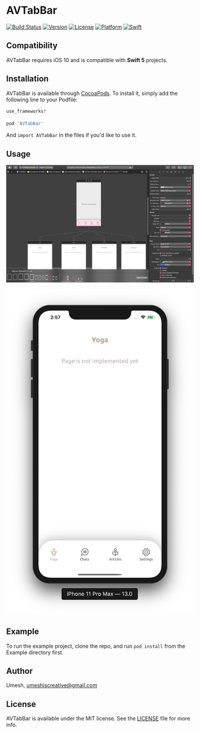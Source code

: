 # AVTabBar

[![Build Status](https://travis-ci.org/umeshiscreative/AVTabBar.svg?branch=master)](https://travis-ci.org/umeshiscreative/AVTabBar) [![Version](https://img.shields.io/cocoapods/v/AVTabBar.svg?style=flat)](https://cocoapods.org/pods/AVTabBar) [![License](https://img.shields.io/cocoapods/l/AVTabBar.svg?style=flat)](https://cocoapods.org/pods/AVTabBar) [![Platform](https://img.shields.io/cocoapods/p/AVTabBar.svg?style=flat)](https://cocoapods.org/pods/AVTabBar) [![Swift](https://img.shields.io/badge/swift-5-brightgreen.svg?style=flat)](http://cocoapods.org/pods/AVTabBar)

## Compatibility

AVTabBar requires iOS 10 and is compatible with **Swift 5** projects.

## Installation

AVTabBar is available through [CocoaPods](https://cocoapods.org/pods/AVTabBar). To install
it, simply add the following line to your Podfile:

```ruby
use_frameworks!

pod 'AVTabBar'
```

And `import AVTabBar` in the files if you'd like to use it.

## Usage

![Alt text](./screenshot/img1.png?raw=true "Interface config")

![Alt text](./screenshot/img2.png?raw=true "Iphone looks")

## Example

To run the example project, clone the repo, and run `pod install` from the Example directory first.

## Author

Umesh, umeshiscreative@gmail.com

## License

AVTabBar is available under the MIT license. See the [LICENSE](https://github.com/umeshiscreative/AVTabBar/blob/master/LICENSE) file for more info.

